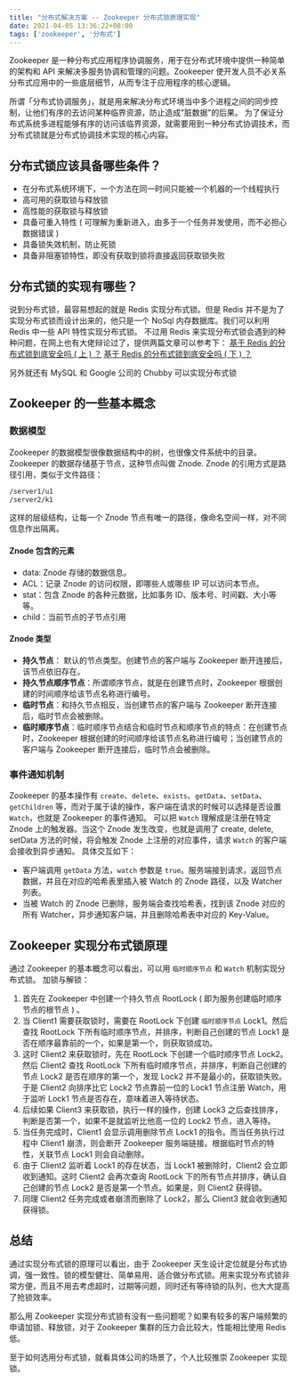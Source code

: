 ```yaml
---
title: "分布式解决方案 -- Zookeeper 分布式锁原理实现"
date: 2021-04-05 13:36:22+08:00
tags: ['zookeeper', '分布式']
---
```


Zookeeper 是一种分布式应用程序协调服务，用于在分布式环境中提供一种简单的架构和 API 来解决多服务协调和管理的问题。Zookeeper 使开发人员不必关系分布式应用中的一些底层细节，从而专注于应用程序的核心逻辑。

<!-- more -->

所谓「分布式协调服务」，就是用来解决分布式环境当中多个进程之间的同步控制，让他们有序的去访问某种临界资源，防止造成"脏数据"的后果。
为了保证分布式系统多进程能够有序的访问该临界资源，就需要用到一种分布式协调技术，而分布式锁就是分布式协调技术实现的核心内容。

## 分布式锁应该具备哪些条件？

-   在分布式系统环境下，一个方法在同一时间只能被一个机器的一个线程执行
-   高可用的获取锁与释放锁
-   高性能的获取锁与释放锁
-   具备可重入特性 ( 可理解为重新进入，由多于一个任务并发使用，而不必担心数据错误 )
-   具备锁失效机制，防止死锁
-   具备非阻塞锁特性，即没有获取到锁将直接返回获取锁失败

## 分布式锁的实现有哪些？

说到分布式锁，最容易想起的就是 Redis 实现分布式锁。但是 Redis 并不是为了实现分布式锁而设计出来的，他只是一个 NoSql 内存数据库。我们可以利用 Redis 中一些 API 特性实现分布式锁。
不过用 Redis 来实现分布式锁会遇到的种种问题，在网上也有大佬辩论过了，提供两篇文章可以参考下：
 [基于 Redis 的分布式锁到底安全吗 ( 上 ) ？](http://zhangtielei.com/posts/blog-redlock-reasoning.html)
 [基于 Redis 的分布式锁到底安全吗 ( 下 ) ？](http://zhangtielei.com/posts/blog-redlock-reasoning-part2.html)

另外就还有 MySQL 和 Google 公司的 Chubby 可以实现分布式锁

## Zookeeper 的一些基本概念

### 数据模型

Zookeeper 的数据模型很像数据结构中的树，也很像文件系统中的目录。Zookeeper 的数据存储基于节点，这种节点叫做 Znode. Znode 的引用方式是路径引用，类似于文件路径：

```sh
/server1/u1
/server2/k1
```

这样的层级结构，让每一个 Znode 节点有唯一的路径，像命名空间一样，对不同信息作出隔离。

#### Znode 包含的元素

-   data: Znode 存储的数据信息。
-   ACL：记录 Znode 的访问权限，即哪些人或哪些 IP 可以访问本节点。
-   stat：包含 Znode 的各种元数据，比如事务 ID、版本号、时间戳、大小等等。
-   child：当前节点的子节点引用

#### Znode 类型

-   **持久节点**： 默认的节点类型。创建节点的客户端与 Zookeeper 断开连接后，该节点依旧存在。
-   **持久节点顺序节点**：所谓顺序节点，就是在创建节点时，Zookeeper 根据创建的时间顺序给该节点名称进行编号。
-   **临时节点**：和持久节点相反，当创建节点的客户端与 Zookeeper 断开连接后，临时节点会被删除。
-   **临时顺序节点**：临时顺序节点结合和临时节点和顺序节点的特点：在创建节点时，Zookeeper 根据创建的时间顺序给该节点名称进行编号；当创建节点的客户端与 Zookeeper 断开连接后，临时节点会被删除。

### 事件通知机制

Zookeeper 的基本操作有 `create`、`delete`、`exists`、`getData`、`setData`、`getChildren` 等，而对于属于读的操作，客户端在请求的时候可以选择是否设置 `Watch`，也就是 Zookeeper 的事件通知。
可以把 `Watch` 理解成是注册在特定 Znode 上的触发器。当这个 Znode 发生改变，也就是调用了 create, delete, setData 方法的时候，将会触发 Znode 上注册的对应事件，请求 `Watch` 的客户端会接收到异步通知。
具体交互如下：

-   客户端调用 `getData` 方法，`watch` 参数是 `true`。服务端接到请求，返回节点数据，并且在对应的哈希表里插入被 Watch 的 Znode 路径，以及 Watcher 列表。
-   当被 Watch 的 Znode 已删除，服务端会查找哈希表，找到该 Znode 对应的所有 Watcher，异步通知客户端，并且删除哈希表中对应的 Key-Value。

## Zookeeper 实现分布式锁原理

通过 Zookeeper 的基本概念可以看出，可以用 ` 临时顺序节点 ` 和 `Watch` 机制实现分布式锁。
加锁与解锁：

1.  首先在 Zookeeper 中创建一个持久节点 RootLock ( 即为服务创建临时顺序节点的根节点 ) 。
2.  当 Client1 需要获取锁时，需要在 RootLock 下创建 ` 临时顺序节点 ` Lock1。然后查找 RootLock 下所有临时顺序节点，并排序，判断自己创建的节点 Lock1 是否在顺序最靠前的一个，如果是第一个，则获取锁成功。
3.  这时 Client2 来获取锁时，先在 RootLock 下创建一个临时顺序节点 Lock2。然后 Client2 查找 RootLock 下所有临时顺序节点，并排序，判断自己创建的节点 Lock2 是否在顺序的第一个，发现 Lock2 并不是最小的，获取锁失败。于是 Client2 向排序比它 Lock2 节点靠前一位的 Lock1 节点注册 Watch，用于监听 Lock1 节点是否存在，意味着进入等待状态。
4.  后续如果 Client3 来获取锁，执行一样的操作，创建 Lock3 之后查找排序，判断是否第一个，如果不是就监听比他高一位的 Lock2 节点，进入等待。
5.  当任务完成时，Client1 会显示调用删除节点 Lock1 的指令。而当任务执行过程中 Client1 崩溃，则会断开 Zookeeper 服务端链接。根据临时节点的特性，关联节点 Lock1 则会自动删除。
6.  由于 Client2 监听着 Lock1 的存在状态，当 Lock1 被删除时，Client2 会立即收到通知。这时 Client2 会再次查询 RootLock 下的所有节点并排序，确认自己创建的节点 Lock2 是否是第一个节点。如果是，则 Client2 获得锁。
7.  同理 Client2 任务完成或者崩溃而删除了 Lock2，那么 Client3 就会收到通知获得锁。

## 总结

通过实现分布式锁的原理可以看出，由于 Zookeeper 天生设计定位就是分布式协调，强一致性。锁的模型健壮、简单易用、适合做分布式锁。用来实现分布式锁非常方便，而且不用去考虑超时，过期等问题，同时还有等待锁的队列，也大大提高了抢锁效率。

那么用 Zookeeper 实现分布式锁有没有一些问题呢？如果有较多的客户端频繁的申请加锁、释放锁，对于 Zookeeper 集群的压力会比较大，性能相比使用 Redis 低。

至于如何选用分布式锁，就看具体公司的场景了，个人比较推崇 Zookeeper 实现锁。
